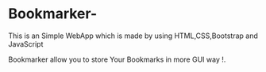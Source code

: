 # Bookmarker-

This is an Simple WebApp which is made by using HTML,CSS,Bootstrap and JavaScript

Bookmarker allow you to store Your Bookmarks in more GUI way !.